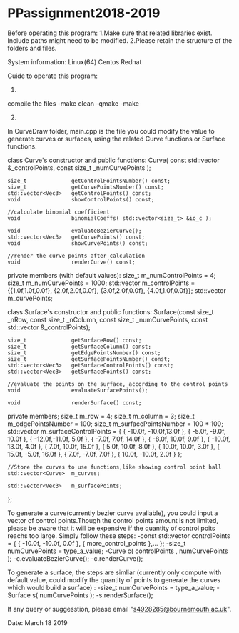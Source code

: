 # PPassignment2018-2019
Before operating this program:
1.Make sure that related libraries exist. Include paths might need to be modified.
2.Please retain the structure of the folders and files.



System information:
Linux(64) Centos Redhat



Guide to operate this program:

1)
compile the files
-make clean
-qmake
-make

2)
In CurveDraw folder, main.cpp is the file you could modify the value to generate curves or surfaces, using the related Curve functions or Surface functions.

class Curve's constructor and public functions:
    Curve( const std::vector<Vec3> &_controlPoints, const size_t _numCurvePoints );

    size_t              getControlPointsNumber() const;
    size_t              getCurvePointsNumber() const;
    std::vector<Vec3>   getControlPoints() const;
    void                showControlPoints() const;

    //calculate binomial coefficient
    void                binomialCoeffs( std::vector<size_t> &io_c );

    void                evaluateBezierCurve();
    std::vector<Vec3>   getCurvePoints() const;
    void                showCurvePoints() const;

    //render the curve points after calculation
    void                renderCurve() const;

private members (with default values):
    size_t              m_numControlPoints = 4;
    size_t              m_numCurvePoints = 1000;
    std::vector<Vec3>   m_controlPoints = {{1.0f,1.0f,0.0f}, {2.0f,2.0f,0.0f}, {3.0f,2.0f,0.0f}, {4.0f,1.0f,0.0f}};
    std::vector<Vec3>   m_curvePoints;


class Surface's constructor and public functions:
    Surface(const size_t _nRow, const size_t _nColumn,
             const size_t _numCurvePoints, const std::vector<Vec3> &_controlPoints);

    size_t              getSurfaceRow() const;
    size_t              getSurfaceColumn() const;
    size_t              getEdgePointsNumber() const;
    size_t              getSurfacePointsNumber() const;
    std::vector<Vec3>   getSurfaceControlPoints() const;
    std::vector<Vec3>   getSurfacePoints() const;

    //evaluate the points on the surface, according to the control points
    void                evaluateSurfacePoints();

    void                renderSurface() const;


private members;
    size_t              m_row = 4;
    size_t              m_column = 3;
    size_t              m_edgePointsNumber = 100;
    size_t              m_surfacePointsNumber = 100 * 100;
    std::vector<Vec3>   m_surfaceControlPoints = { { -10.0f, -10.0f,13.0f }, { -5.0f, -9.0f, 10.0f }, { -12.0f,-11.0f, 5.0f },
                                                 { -7.0f, 7.0f, 14.0f }, { -8.0f, 10.0f, 9.0f }, { -10.0f, 13.0f, 4.0f },
                                                 { 7.0f, 10.0f, 15.0f }, { 5.0f, 10.0f, 8.0f }, { 10.0f, 10.0f, 3.0f },
                                                 { 15.0f, -5.0f, 16.0f }, { 7.0f, -7.0f, 7.0f }, { 10.0f, -10.0f, 2.0f } };

    //Store the curves to use functions,like showing control point hall
    std::vector<Curve>  m_curves;

    std::vector<Vec3>   m_surfacePoints;
};



To generate a curve(currently bezier curve avaliable), you could input a vector of control points.Though the control points amount is not limited, please be aware that it will be expensive if the quantity of control poits reachs too large. Simply follow these steps:
-const std::vector<Vec3> controlPoints = { { -10.0f, -10.0f, 0.0f }, { more_control_points },... };
-size_t numCurvePoints = type_a_value;
-Curve c( controlPoints , numCurvePoints );
-c.evaluateBezierCurve();
-c.renderCurve();

To generate a surface, the steps are simliar (currently only compute with default value, could modify the quantity of points to generate the curves which would build a surface) :
-size_t numCurvePoints = type_a_value;
-Surface s( numCurvePoints );
-s.renderSurface();




If any query or suggesstion, please email "s4928285@bournemouth.ac.uk".


Date: March 18 2019


